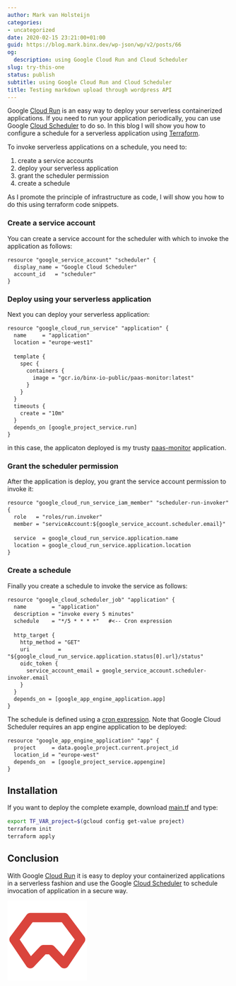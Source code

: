 ```yaml
---
author: Mark van Holsteijn
categories:
- uncategorized
date: 2020-02-15 23:21:00+01:00
guid: https://blog.mark.binx.dev/wp-json/wp/v2/posts/66
og:
  description: using Google Cloud Run and Cloud Scheduler
slug: try-this-one
status: publish
subtitle: using Google Cloud Run and Cloud Scheduler
title: Testing markdown upload through wordpress API
---
```


Google [Cloud Run](https://cloud.google.com/run/) is an easy way to deploy your serverless containerized applications. If you need to run your application periodically, you can use Google [Cloud Scheduler](https://cloud.google.com/scheduler/) to do so. In  this blog I will show you how to configure a schedule for a serverless application using [Terraform](https://www.terraform.io).
<!--more-->
To invoke serverless applications on a schedule, you need to:

1. create a service accounts
2. deploy your serverless application
3. grant the scheduler permission
4. create a schedule

As I promote the principle of infrastructure as code, I will show you how to do this using terraform code snippets.

### Create a service account
You can create a service account for the scheduler with which to invoke the application as follows: 

```hcl
resource "google_service_account" "scheduler" {
  display_name = "Google Cloud Scheduler"
  account_id   = "scheduler"
}
```
### Deploy using your serverless application
Next you can deploy your serverless application:

```hcl
resource "google_cloud_run_service" "application" {
  name     = "application"
  location = "europe-west1"

  template {
    spec {
      containers {
        image = "gcr.io/binx-io-public/paas-monitor:latest"
      }
    }
  }
  timeouts {
    create = "10m"
  }
  depends_on [google_project_service.run]
}
```
in this case, the applicaton deployed is my trusty [paas-monitor](https://github.com/mvanholsteijn/paas-monitor) application.

### Grant the scheduler permission
After the application is deploy, you grant the service account permission to invoke it:

```hcl
resource "google_cloud_run_service_iam_member" "scheduler-run-invoker" {
  role   = "roles/run.invoker"
  member = "serviceAccount:${google_service_account.scheduler.email}"

  service  = google_cloud_run_service.application.name
  location = google_cloud_run_service.application.location
}
```

### Create a schedule
Finally you create a schedule to invoke the service as follows:

```hcl
resource "google_cloud_scheduler_job" "application" {
  name        = "application"
  description = "invoke every 5 minutes"
  schedule    = "*/5 * * * *"	#<-- Cron expression

  http_target {
    http_method = "GET"
    uri         = "${google_cloud_run_service.application.status[0].url}/status"
    oidc_token {
      service_account_email = google_service_account.scheduler-invoker.email
    }
  }
  depends_on = [google_app_engine_application.app]
}
```

The schedule is defined using a [cron expression](https://en.wikipedia.org/wiki/Cron). Note
that Google Cloud Scheduler requires an app engine application to be deployed:

```hcl
resource "google_app_engine_application" "app" {
  project     = data.google_project.current.project_id
  location_id = "europe-west"
  depends_on  = [google_project_service.appengine]
}
```

## Installation
If you want to deploy the complete example, download [main.tf](./main.tf) and type:

```bash
export TF_VAR_project=$(gcloud config get-value project)
terraform init
terraform apply
```

## Conclusion
With Google [Cloud Run](https://cloud.google.com/run/) it is easy to deploy your containerized applications in a serverless fashion and 
use the Google [Cloud Scheduler](https://cloud.google.com/scheduler/) to schedule invocation of application in a secure way.

![binx.io logo](./images/binx-logo.png)
